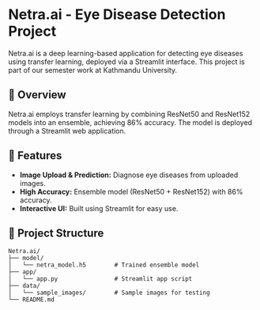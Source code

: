 # Netra.ai - Eye Disease Detection Project

Netra.ai is a deep learning-based application for detecting eye diseases using transfer learning, deployed via a Streamlit interface. This project is part of our semester work at Kathmandu University.

## 📌 Overview
Netra.ai employs transfer learning by combining ResNet50 and ResNet152 models into an ensemble, achieving 86% accuracy. The model is deployed through a Streamlit web application.

## 🚀 Features
- **Image Upload & Prediction:** Diagnose eye diseases from uploaded images.
- **High Accuracy:** Ensemble model (ResNet50 + ResNet152) with 86% accuracy.
- **Interactive UI:** Built using Streamlit for easy use.

## 📂 Project Structure
```plaintext
Netra.ai/
├── model/
│   └── netra_model.h5        # Trained ensemble model
├── app/
│   └── app.py                # Streamlit app script
├── data/
│   └── sample_images/        # Sample images for testing
└── README.md
```
